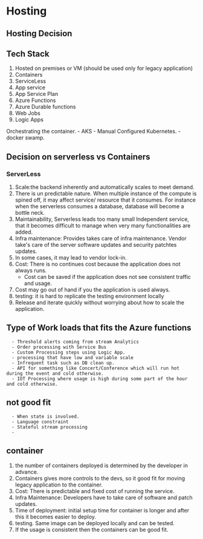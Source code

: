 # Hosting

## Hosting Decision

## Tech Stack

 1. Hosted on premises or VM (should be used only for legacy application)
 2. Containers
 3. ServiceLess
 4. App service
 5. App Service Plan
 6. Azure Functions
 7. Azure Durable functions
 8. Web Jobs
 9. Logic Apps

  Orchestrating the container.
      - AKS
      - Manual Configured Kubernetes.
      - docker swamp.

## Decision on serverless vs Containers

### ServerLess

   1. Scale:the backend inherently and automatically scales to meet demand.
   2. There is un predictable nature. When multiple instance of the compute is spined off, it may affect service/ resource that it consumes. For instance when the serverless consumes a database, database will become a bottle neck.
   3. Maintainability, Serverless leads too many small Independent service, that it becomes difficult to manage when very many functionalities are added.
   4. Infra maintenance: Provides takes care of infra maintenance. Vendor take's care of the server software updates and security patchtes updates.
   5. In some cases, it may lead to vendor lock-in.
   6. Cost: There is no continues cost because the application does not always runs.
        - Cost can be saved if the application does not see consistent traffic and usage.
   7. Cost may go out of hand if you the application is used always.
   8. testing: it is hard to replicate the testing environment locally
   9. Release and iterate quickly without worrying about how to scale the application.
  
## Type of Work loads that fits the Azure functions

      - Threshold alerts coming from stream Analytics
      - Order processing with Service Bus
      - Custom Processing steps using Logic App.
      - processing that have low and variable scale
      - Infrequent task such as DB clean up.
      - API for something like Concert/Conference which will run hot during the event and cold otherwise.
      - IOT Processing where usage is high during some part of the hour and cold otherwise.

## not good fit

      - When state is involved.
      - Language constraint
      - Stateful stream processing
      -  

## container

  1. the number of containers deployed is determined by the developer in advance.
  2. Containers gives more controls to the devs, so it good fit for moving legacy application to the container.
  3. Cost: There is predictable and fixed cost of running the service.
  4. Infra Maintenance:  Developers have to take care of software and patch updates.
  5. Time of deployment: initial setup time for container is longer and after this it becomes easier to deploy.
  6. testing. Same image can be deployed locally and can be tested.
  7. If the usage is consistent then the containers can be good fit.
